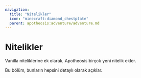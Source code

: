 ```yaml
---
navigation:
  title: "Nitelikler"
  icon: "minecraft:diamond_chestplate"
  parent: apotheosis:adventure/adventure.md
---
```


# Nitelikler

Vanilla niteliklerine ek olarak, Apotheosis birçok yeni nitelik ekler.

Bu bölüm, bunların hepsini detaylı olarak açıklar.

<SubPages />